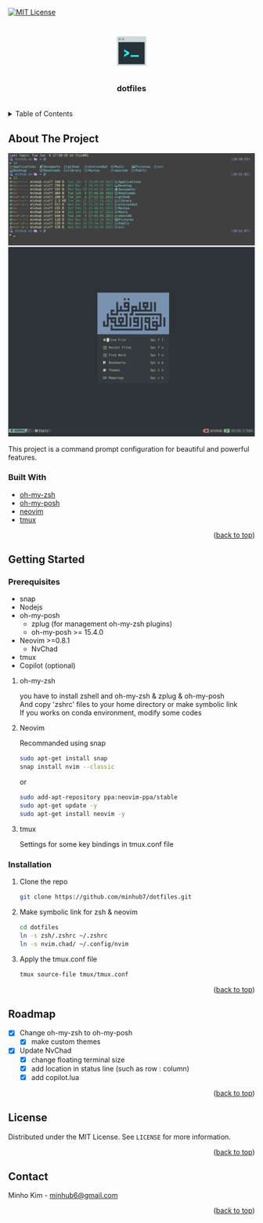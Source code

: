 <!-- Improved compatibility of back to top link: See: https://github.com/othneildrew/Best-README-Template/pull/73 -->

<a name="readme-top"></a>

[![MIT License][license-shield]][license-url]

<!-- PROJECT LOGO -->
<br />
<div align="center">
  <a href="https://github.com/minhub7/dotfiles">
    <img src="assets/logo.png" alt="Logo" width="80" height="80">
  </a>

<h3 align="center">dotfiles</h3>
<br />
</div>

<!-- TABLE OF CONTENTS -->
<details>
  <summary>Table of Contents</summary>
  <ol>
    <li>
      <a href="#about-the-project">About The Project</a>
    </li>
    <li>
      <a href="#getting-started">Getting Started</a>
      <ul>
        <li><a href="#prerequisites">Prerequisites</a></li>
        <li><a href="#installation">Installation</a></li>
      </ul>
    </li>
    <li><a href="#roadmap">Roadmap</a></li>
    <li><a href="#license">License</a></li>
    <li><a href="#contact">Contact</a></li>
  </ol>
</details>

<!-- ABOUT THE PROJECT -->

## About The Project

<div align="center">
  <img src="assets/ohmyposh.png" alt="oh-my-posh">
  <img src="assets/nvim.png" alt="nvim">
</div>

This project is a command prompt configuration for beautiful and powerful
features.

### Built With

- [oh-my-zsh](https://ohmyz.sh/)
- [oh-my-posh](https://ohmyposh.dev/)
- [neovim](https://neovim.io/)
- [tmux](https://github.com/tmux/tmux)

<p align="right">(<a href="#readme-top">back to top</a>)</p>

<!-- GETTING STARTED -->

## Getting Started

### Prerequisites

- snap
- Nodejs
- oh-my-posh
  - zplug (for management oh-my-zsh plugins)
  - oh-my-posh >= 15.4.0
- Neovim >=0.8.1
  - NvChad
- tmux
- Copilot (optional)

1. oh-my-zsh

   you have to install zshell and oh-my-zsh & zplug & oh-my-posh\
   And copy 'zshrc' files to your home directory or make symbolic link\
   If you works on conda environment, modify some codes

2. Neovim

   Recommanded using snap

   ```sh
   sudo apt-get install snap
   snap install nvim --classic
   ```

   or

   ```sh
   sudo add-apt-repository ppa:neovim-ppa/stable
   sudo apt-get update -y
   sudo apt-get install neovim -y
   ```

3. tmux

   Settings for some key bindings in tmux.conf file

### Installation

1. Clone the repo
   ```sh
   git clone https://github.com/minhub7/dotfiles.git
   ```
2. Make symbolic link for zsh & neovim
   ```sh
   cd dotfiles
   ln -s zsh/.zshrc ~/.zshrc
   ln -s nvim.chad/ ~/.config/nvim
   ```
3. Apply the tmux.conf file
   ```sh
   tmux source-file tmux/tmux.conf
   ```

<p align="right">(<a href="#readme-top">back to top</a>)</p>

<!-- ROADMAP -->

## Roadmap

- [x] Change oh-my-zsh to oh-my-posh
  - [x] make custom themes
- [x] Update NvChad
  - [x] change floating terminal size
  - [x] add location in status line (such as row : column)
  - [x] add copilot.lua

<p align="right">(<a href="#readme-top">back to top</a>)</p>

<!-- LICENSE -->

## License

Distributed under the MIT License. See `LICENSE` for more information.

<p align="right">(<a href="#readme-top">back to top</a>)</p>

<!-- CONTACT -->

## Contact

Minho Kim - minhub6@gmail.com

<p align="right">(<a href="#readme-top">back to top</a>)</p>

<!-- MARKDOWN LINKS & IMAGES -->
<!-- https://www.markdownguide.org/basic-syntax/#reference-style-links -->

[license-shield]: https://img.shields.io/github/license/minhub7/dotfiles.svg?style=for-the-badge
[license-url]: https://github.com/minhub7/dotfiles/blob/main/LICENSE
